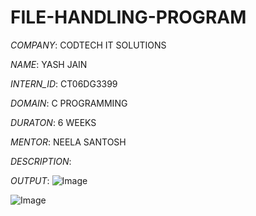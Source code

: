 # FILE-HANDLING-PROGRAM

*COMPANY*:  CODTECH IT SOLUTIONS

*NAME*: YASH JAIN

*INTERN_ID*: CT06DG3399

*DOMAIN*: C PROGRAMMING

*DURATON*: 6 WEEKS

*MENTOR*: NEELA SANTOSH

*DESCRIPTION*:

*OUTPUT*:
![Image](https://github.com/user-attachments/assets/6c6a6ea7-59b5-4440-b817-4bf2085245bc)

![Image](https://github.com/user-attachments/assets/3bcba323-3537-42ad-a298-ede4a979584b)
